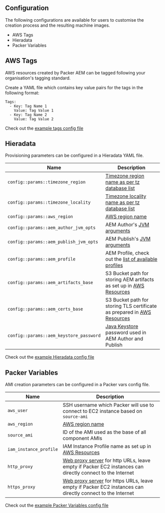 Configuration
-------------

The following configurations are available for users to customise the creation process and the resulting machine images.

- AWS Tags
- Hieradata
- Packer Variables

AWS Tags
--------

AWS resources created by Packer AEM can be tagged following your organisation's tagging standard.

Create a YAML file which contains key value pairs for the tags in the following format:

```
Tags:
  - Key: Tag Name 1
    Value: Tag Value 1
  - Key: Tag Name 2
    Value: Tag Value 2
```

Check out the [example tags config file](https://github.com/shinesolutions/packer-aem/blob/master/examples/user-config/sandpit-tags.yaml)

Hieradata
---------

Provisioning parameters can be configured in a Hieradata YAML file.

| Name | Description |
|------|-------------|
| `config::params::timezone_region` | [Timezone region name as per tz database list](https://en.wikipedia.org/wiki/List_of_tz_database_time_zones#List) |
| `config::params::timezone_locality` | [Timezone locality name as per tz database list](https://en.wikipedia.org/wiki/List_of_tz_database_time_zones#List) |
| `config::params::aws_region` | [AWS region name](http://docs.aws.amazon.com/AWSEC2/latest/UserGuide/using-regions-availability-zones.html) |
| `config::params::aem_author_jvm_opts` | AEM Author's [JVM arguments](https://docs.oracle.com/cd/E22289_01/html/821-1274/configuring-the-default-jvm-and-java-arguments.html) |
| `config::params::aem_publish_jvm_opts` | AEM Publish's [JVM arguments](https://docs.oracle.com/cd/E22289_01/html/821-1274/configuring-the-default-jvm-and-java-arguments.html) |
| `config::params::aem_profile` | AEM Profile, check out the [list of available profiles](https://github.com/shinesolutions/puppet-aem-curator/blob/master/docs/aem-profiles-artifacts.md) |
| `config::params::aem_artifacts_base` | S3 Bucket path for storing AEM artifacts as set up in [AWS Resources](https://github.com/shinesolutions/packer-aem/blob/master/docs/aws-resources.md) |
| `config::params::aem_certs_base` | S3 Bucket path for storing TLS certificate as prepared in [AWS Resources](https://github.com/shinesolutions/packer-aem/blob/master/docs/aws-resources.md) |
| `config::params::aem_keystore_password` | [Java Keystore](https://www.digitalocean.com/community/tutorials/java-keytool-essentials-working-with-java-keystores) password used in AEM Author and Publish |

Check out the [example Hieradata config file](https://github.com/shinesolutions/packer-aem/blob/master/examples/user-config/sandpit-hieradata.yaml)

Packer Variables
----------------

AMI creation parameters can be configured in a Packer vars config file.

| Name | Description |
|------|-------------|
| `aws_user` | SSH username which Packer will use to connect to EC2 instance based on `source-ami` |
| `aws_region` | [AWS region name](http://docs.aws.amazon.com/AWSEC2/latest/UserGuide/using-regions-availability-zones.html) |
| `source_ami` | ID of the AMI used as the base of all component AMIs  |
| `iam_instance_profile` | IAM Instance Profile name as set up in [AWS Resources](https://github.com/shinesolutions/packer-aem/blob/master/docs/aws-resources.md) |
| `http_proxy` | [Web proxy server](https://en.wikipedia.org/wiki/Proxy_server) for http URLs, leave empty if Packer EC2 instances can directly connect to the Internet |
| `https_proxy` | [Web proxy server](https://en.wikipedia.org/wiki/Proxy_server) for https URLs, leave empty if Packer EC2 instances can directly connect to the Internet |

Check out the [example Packer Variables config file](https://github.com/shinesolutions/packer-aem/blob/master/examples/user-config/sandpit-packer-vars.yaml)
